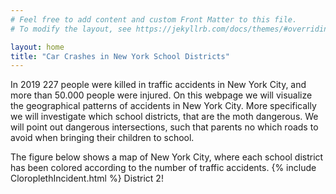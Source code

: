 ```yaml
---
# Feel free to add content and custom Front Matter to this file.
# To modify the layout, see https://jekyllrb.com/docs/themes/#overriding-theme-defaults

layout: home
title: "Car Crashes in New York School Districts"
---
```

In 2019 227 people were killed in traffic accidents in New York City, and more than 50.000 people were injured. On this webpage we will visualize the geographical patterns of accidents in New York City. More specifically we will investigate which school districts, that are the moth dangerous. We will point out dangerous intersections, such that parents no which roads to avoid when bringing their children to school.

The figure below shows a map of New York City, where each school district has been colored according to the number of traffic accidents.
{% include CloroplethIncident.html %}
District 2!
